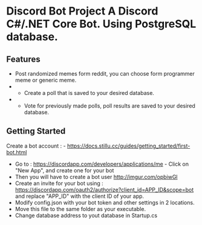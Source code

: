 # Discord Bot Project A Discord C#/.NET Core Bot. Using PostgreSQL database. 

## Features 
- Post randomized memes form reddit, you can choose form programmer meme or generic meme. 
- - Create a poll that is saved to your desired database. 
- - Vote for previously made polls, poll results are saved to your desired database. 


## Getting Started 
Create a bot account : - https://docs.stillu.cc/guides/getting_started/first-bot.html 
- Go to : https://discordapp.com/developers/applications/me - Click on "New App", and create one for your bot 
- Then you will have to create a bot user http://imgur.com/opbiwGl 
- Create an invite for your bot using : https://discordapp.com/oauth2/authorize?client_id=APP_ID&scope=bot and replace "APP_ID" with the client ID of your app. 
-  Modify config.json with your bot token and other settings in 2 locations.
-  Move this file to the same folder as your executable.
-  Change database address to yout database in Startup.cs
